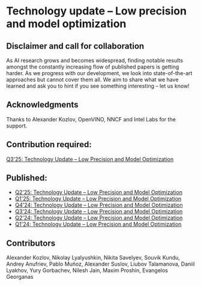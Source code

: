 # Technology update – Low precision and model optimization 

## Disclaimer and call for collaboration 

As AI research grows and becomes widespread, finding notable results amongst the constantly increasing flow of published papers is getting harder. As we progress with our development, we look into state-of-the-art approaches but cannot cover them all. We aim to share what we have learned and ask you to hint if you see something interesting – let us know!  

## Acknowledgments 

Thanks to Alexander Kozlov, OpenVINO, NNCF and Intel Labs for the support.

## Contribution required:

[Q3'25: Technology Update – Low Precision and Model Optimization](https://github.com/alexsu52/technology_update/blob/main/2025/Q3/technology_update.md)

## Published:

- [Q2'25: Technology Update – Low Precision and Model Optimization](https://github.com/alexsu52/technology_update/blob/main/2025/Q2/technology_update.md)
- [Q1'25: Technology Update – Low Precision and Model Optimization](https://blog.openvino.ai/blog-posts/q125-technology-update---low-precision-and-model-optimization)
- [Q4'24: Technology Update – Low Precision and Model Optimization](https://blog.openvino.ai/blog-posts/q424-technology-update---low-precision-and-model-optimization)
- [Q3'24: Technology Update – Low Precision and Model Optimization](https://blog.openvino.ai/blog-posts/q324-technology-update---low-precision-and-model-optimization)
- [Q2'24: Technology Update – Low Precision and Model Optimization](https://blog.openvino.ai/blog-posts/q224-technology-update---low-precision-and-model-optimization)
- [Q1'24: Technology Update – Low Precision and Model Optimization](https://blog.openvino.ai/blog-posts/q124-technology-update---low-precision-and-model-optimization)

## Contributors

Alexander Kozlov, Nikolay Lyalyushkin, Nikita Savelyev, Souvik Kundu, Andrey Anufriev, Pablo Muñoz, Alexander Suslov, Liubov Talamanova, Daniil Lyakhov, Yury Gorbachev, Nilesh Jain, Maxim Proshin, Evangelos Georganas
